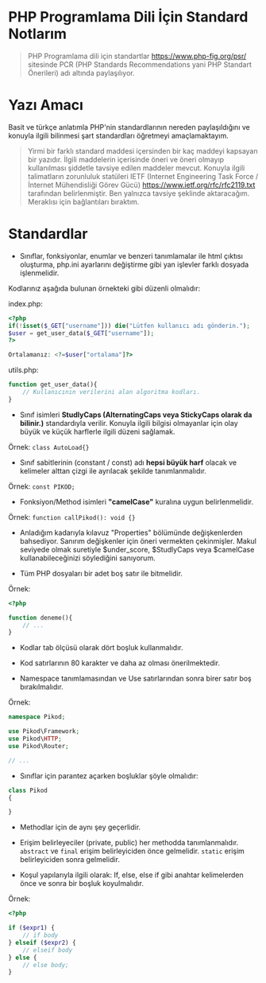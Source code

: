 # PHP Programlama Dili İçin Standard Notlarım
> PHP Programlama dili için standartlar https://www.php-fig.org/psr/ sitesinde PCR (PHP Standards Recommendations yani PHP Standart Önerileri) adı altında paylaşılıyor.

# Yazı Amacı
Basit ve türkçe anlatımla PHP'nin standardlarının nereden paylaşıldığını ve konuyla ilgili bilinmesi şart standardları öğretmeyi amaçlamaktayım.

> Yirmi bir farklı standard maddesi içersinden bir kaç maddeyi kapsayan bir yazıdır. İlgili maddelerin içerisinde öneri ve öneri olmayıp kullanılması şiddetle tavsiye edilen maddeler mevcut. Konuyla ilgili talimatların zorunluluk statüleri IETF (Internet Engineering Task Force / İnternet Mühendisliği Görev Gücü) https://www.ietf.org/rfc/rfc2119.txt tarafından belirlenmiştir. Ben yalnızca tavsiye şeklinde aktaracağım. Meraklısı için bağlantıları bıraktım.

# Standardlar

 * Sınıflar, fonksiyonlar, enumlar ve benzeri tanımlamalar ile html çıktısı oluşturma, php.ini ayarlarını değiştirme gibi yan işlevler farklı dosyada işlenmelidir.

Kodlarınız aşağıda bulunan örnekteki gibi düzenli olmalıdır:

index.php:
```php
<?php
if(!isset($_GET["username"])) die("Lütfen kullanıcı adı gönderin.");
$user = get_user_data($_GET["username"]);
?>

Ortalamanız: <?=$user["ortalama"]?>
```
utils.php:
```php
function get_user_data(){
    // Kullanıcının verilerini alan algoritma kodları.
}
```

 * Sınıf isimleri <b>StudlyCaps (AlternatingCaps veya StickyCaps olarak da bilinir.)</b> standardıyla verilir. Konuyla ilgili bilgisi olmayanlar için olay büyük ve küçük harflerle ilgili düzeni sağlamak. 

Örnek: ```class AutoLoad{}```

 * Sınıf sabitlerinin (constant / const) adı <b>hepsi büyük harf</b> olacak ve kelimeler alttan çizgi ile ayrılacak şekilde tanımlanmalıdır. 

Örnek: ```const PIKOD;```

 * Fonksiyon/Method isimleri <b>"camelCase"</b> kuralına uygun belirlenmelidir. 

Örnek: ```function callPikod(): void {}```

* Anladığım kadarıyla kılavuz "Properties" bölümünde değişkenlerden bahsediyor. Sanırım değişkenler için öneri vermekten çekinmişler. Makul seviyede olmak suretiyle $under_score, $StudlyCaps veya $camelCase kullanabileceğinizi söylediğini sanıyorum.


* Tüm PHP dosyaları bir adet boş satır ile bitmelidir.

Örnek:
```php
<?php

function deneme(){
    // ...
}

```

* Kodlar tab ölçüsü olarak dört boşluk kullanmalıdır.


* Kod satırlarının 80 karakter ve daha az olması önerilmektedir.


* Namespace tanımlamasından ve Use satırlarından sonra birer satır boş bırakılmalıdır.

Örnek:
```php
namespace Pikod;

use Pikod\Framework;
use Pikod\HTTP;
use Pikod\Router;

// ...
```

* Sınıflar için parantez açarken boşluklar şöyle olmalıdır:

```php
class Pikod
{

}
```

* Methodlar için de aynı şey geçerlidir.


* Erişim belirleyeciler (private, public) her methodda tanımlanmalıdır. `abstract` ve `final` erişim belirleyiciden önce gelmelidir. `static` erişim belirleyiciden sonra gelmelidir.


* Koşul yapılarıyla ilgili olarak: If, else, else if gibi anahtar kelimelerden önce ve sonra bir boşluk koyulmalıdır.


Örnek:
```php
<?php

if ($expr1) {
    // if body
} elseif ($expr2) {
    // elseif body
} else {
    // else body;
}
```